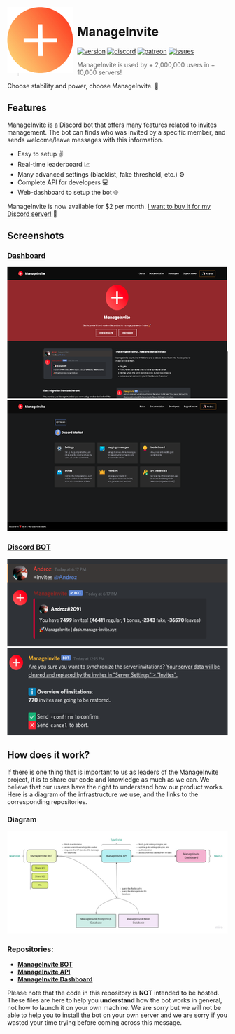 <img width="150" height="150" style="float: left; margin: 0 10px 0 0;" alt="ManageInvite" src="./assets/logo.png">  

# ManageInvite
[![version](https://img.shields.io/github/package-json/v/Androz2091/ManageInvite?style=for-the-badge)](https://github.com/Androz2091/ManageInvite)
[![discord](https://img.shields.io/discord/638685268777500672?style=for-the-badge&color=7289DA&label=Discord)](https://discord.gg/v26Sqqs)
[![patreon](https://img.shields.io/endpoint.svg?url=https://shieldsio-patreon.herokuapp.com/Androz2091&style=for-the-badge)](https://patreon.com/Androz2091)
[![issues](https://img.shields.io/github/issues/Androz2091/ManageInvite?style=for-the-badge)](https://github.com/Androz2091/ManageInvite)

> ManageInvite is used by + 2,000,000 users in + 10,000 servers!

Choose stability and power, choose ManageInvite. 🚀

## Features

ManageInvite is a Discord bot that offers many features related to invites management. The bot can finds who was invited by a specific member, and sends welcome/leave messages with this information.

* Easy to setup ✌️
* Real-time leaderboard 📈
* Many advanced settings (blacklist, fake threshold, etc.) ⚙️
* Complete API for developers 💻
* Web-dashboard to setup the bot 🌐

ManageInvite is now available for $2 per month. [I want to buy it for my Discord server!](https://manage-invite.xyz) 👑

## Screenshots

### [Dashboard](https://manage-invite.xyz)

<img src="./assets/dash-home.png" height="300" />
<img src="./assets/dash-settings.png" height="300" />

### [Discord BOT](https://manage-invite.xyz)

<img src="./assets/example-invites.png" height="200" />
<img src="./assets/example-sync.png" height="200" />

## How does it work?

If there is one thing that is important to us as leaders of the ManageInvite project, it is to share our code and knowledge as much as we can. We believe that our users have the right to understand how our product works. Here is a diagram of the infrastructure we use, and the links to the corresponding repositories. 

### Diagram

<img src="./assets/diagram.png" />

### Repositories:

* **[ManageInvite BOT](https://github.com/manage-invite/manage-invite-bot)**
* **[ManageInvite API](https://github.com/manage-invite/manage-invite-api)**
* **[ManageInvite Dashboard](https://github.com/manage-invite/manage-invite-dashboard)**

Please note that the code in this repository is **NOT** intended to be hosted. These files are here to help you **understand** how the bot works in general, not how to launch it on your own machine. We are sorry but we will not be able to help you to install the bot on your own server and we are sorry if you wasted your time trying before coming across this message.
